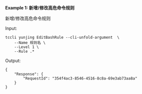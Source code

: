 **Example 1: 新增/修改高危命令规则**

新增/修改高危命令规则

Input: 

```
tccli yunjing EditBashRule --cli-unfold-argument  \
    --Name 规则名 \
    --Level 1 \
    --Rule .*
```

Output: 
```
{
    "Response": {
        "RequestId": "354f4ac3-8546-4516-8c8a-69e3ab73aa8a"
    }
}
```

